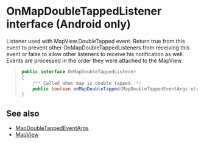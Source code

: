 
# OnMapDoubleTappedListener interface (Android only)

Listener used with MapView.DoubleTapped event. Return true from this event to prevent other OnMapDoubleTappedListeners from receiving this event or false to allow other listeners to receive his notification as well. Events are processed in the order they were attached to the MapView.

>```java
> public interface OnMapDoubleTappedListener
> {
>     /** Called when map is double tapped. */
>     public boolean onMapDoubleTapped(MapDoubleTappedEventArgs e);
> }
>```

## See also

* [MapDoubleTappedEventArgs](MapDoubleTappedEventArgs-class.md)
* [MapView](../MapView-class.md)